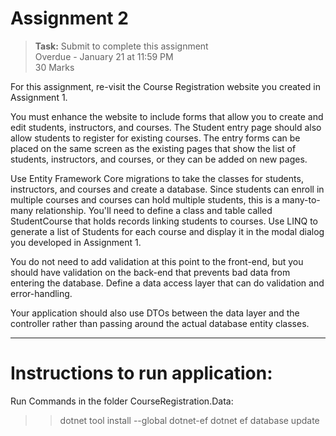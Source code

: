 Assignment 2
============

   > **Task:** Submit to complete this assignment  
   > Overdue - January 21 at 11:59 PM  
   > 30 Marks

For this assignment, re-visit the Course Registration website you created in Assignment 1.

You must enhance the website to include forms that allow you to create and edit students, instructors, and courses. The Student entry page should also allow students to register for existing courses. The entry forms can be placed on the same screen as the existing pages that show the list of students, instructors, and courses, or they can be added on new pages.

Use Entity Framework Core migrations to take the classes for students, instructors, and courses and create a database. Since students can enroll in multiple courses and courses can hold multiple students, this is a many-to-many relationship. You'll need to define a class and table called StudentCourse that holds records linking students to courses. Use LINQ to generate a list of Students for each course and display it in the modal dialog you developed in Assignment 1.

You do not need to add validation at this point to the front-end, but you should have validation on the back-end that prevents bad data from entering the database. Define a data access layer that can do validation and error-handling.

Your application should also use DTOs between the data layer and the controller rather than passing around the actual database entity classes.


_________________________________
Instructions to run application:
=================================
Run Commands in the folder CourseRegistration.Data:
>>  dotnet tool install --global dotnet-ef
>>  dotnet ef database update



